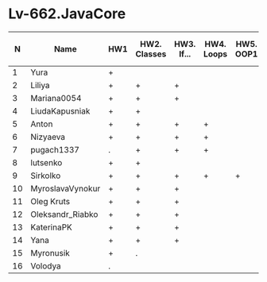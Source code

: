 # Lv-662.JavaCore

N|Name| HW1 | HW2. Classes|HW3. If...|HW4. Loops|HW5. OOP1 |HW6. OOP2 |HW7. Inner classes| HW8. Collection | HW9. String|HW10. Exception|HW11. Thread. IO|HW12. Java8
--|--|--|--|--|--|--|--|--|--|--|--|--|--
1|Yura|+||||||||||||
2|Liliya|+|+|+||||||||||
3|Mariana0054|+|+|+|||
4|LiudaKapusniak|+|+||||
5|Anton|+|+|+|+||
6|Nizyaeva|+|+|+|+||
7|pugach1337|.|+|+|+||
8|lutsenko|+|+||||
9|Sirkolko|+|+|+|+|+|
10|MyroslavaVynokur|+|+|+|||
11|Oleg Kruts|+|+|+|||
12|Oleksandr_Riabko|+|+|+|||
13|KaterinaPK|+|+|+|||
14|Yana|+|+|+|||
15|Myronusik|+|.||||
16|Volodya|.|||||

